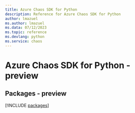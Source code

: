 ```yaml
---
title: Azure Chaos SDK for Python
description: Reference for Azure Chaos SDK for Python
author: lmazuel
ms.author: lmazuel
ms.data: 07/12/2023
ms.topic: reference
ms.devlang: python
ms.service: chaos
---
```

# Azure Chaos SDK for Python - preview
## Packages - preview
[!INCLUDE [packages](chaos-index.md)]